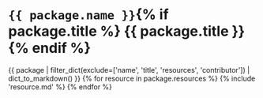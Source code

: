 # `{{ package.name }}`{% if package.title %} {{ package.title }}{% endif %}
{{ package | filter_dict(exclude=['name', 'title', 'resources', 'contributor']) | dict_to_markdown() }}
{% for resource in package.resources %}
  {% include 'resource.md' %}
{% endfor %}